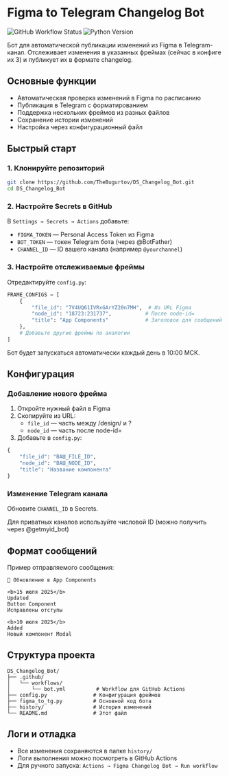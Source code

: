 # Figma to Telegram Changelog Bot

![GitHub Workflow Status](https://img.shields.io/github/actions/workflow/status/TheBugurtov/DS_Changelog_Bot/bot.yml?style=flat-square)
![Python Version](https://img.shields.io/badge/python-3.11+-blue?style=flat-square)

Бот для автоматической публикации изменений из Figma в Telegram-канал. Отслеживает изменения в указанных фреймах (сейчас в конфиге их 3) и публикует их в формате changelog.

## Основные функции

- Автоматическая проверка изменений в Figma по расписанию
- Публикация в Telegram с форматированием
- Поддержка нескольких фреймов из разных файлов
- Сохранение истории изменений
- Настройка через конфигурационный файл

## Быстрый старт

### 1. Клонируйте репозиторий

```bash
git clone https://github.com/TheBugurtov/DS_Changelog_Bot.git
cd DS_Changelog_Bot
```

### 2. Настройте Secrets в GitHub

В `Settings → Secrets → Actions` добавьте:

- `FIGMA_TOKEN` — Personal Access Token из Figma
- `BOT_TOKEN` — токен Telegram бота (через @BotFather)
- `CHANNEL_ID` — ID вашего канала (например `@yourchannel`)

### 3. Настройте отслеживаемые фреймы

Отредактируйте `config.py`:

```python
FRAME_CONFIGS = [
    {
        "file_id": "7V4UQ61IVRxGArYZ20n7MH",  # Из URL Figma
        "node_id": "18723:231737",           # После node-id=
        "title": "App Components"            # Заголовок для сообщений
    },
    # Добавьте другие фреймы по аналогии
]
```

Бот будет запускаться автоматически каждый день в 10:00 МСК.

## Конфигурация

### Добавление нового фрейма

1. Откройте нужный файл в Figma
2. Скопируйте из URL:
   - `file_id` — часть между /design/ и ?
   - `node_id` — часть после node-id=
3. Добавьте в `config.py`:

```python
{
    "file_id": "ВАШ_FILE_ID",
    "node_id": "ВАШ_NODE_ID",
    "title": "Название компонента"
}
```

### Изменение Telegram канала

Обновите `CHANNEL_ID` в Secrets.

Для приватных каналов используйте числовой ID (можно получить через @getmyid_bot)

## Формат сообщений

Пример отправляемого сообщения:

```
🔄 Обновление в App Components

<b>15 июля 2025</b>
Updated  
Button Component  
Исправлены отступы

<b>10 июля 2025</b>
Added  
Новый компонент Modal
```

## Структура проекта

```
DS_Changelog_Bot/
├── .github/
│   └── workflows/
│       └── bot.yml          # Workflow для GitHub Actions
├── config.py               # Конфигурация фреймов
├── figma_to_tg.py          # Основной код бота
├── history/                # История изменений
└── README.md               # Этот файл
```

## Логи и отладка

- Все изменения сохраняются в папке `history/`
- Логи выполнения можно посмотреть в GitHub Actions
- Для ручного запуска: `Actions → Figma Changelog Bot → Run workflow`
